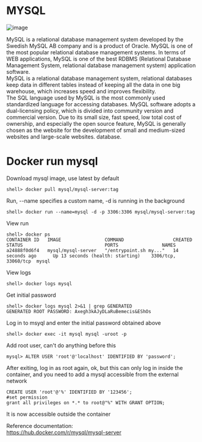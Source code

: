 # MYSQL

![image](https://user-images.githubusercontent.com/106058477/172595962-3eaf87c7-130e-4e3c-a4b7-e08dc35fa41b.jpg)

MySQL is a relational database management system developed by the Swedish MySQL AB company and is a product of Oracle. MySQL is one of the most popular relational database management systems. In terms of WEB applications, MySQL is one of the best RDBMS (Relational Database Management System, relational database management system) application software.  
MySQL is a relational database management system, relational databases keep data in different tables instead of keeping all the data in one big warehouse, which increases speed and improves flexibility.  
The SQL language used by MySQL is the most commonly used standardized language for accessing databases. MySQL software adopts a dual-licensing policy, which is divided into community version and commercial version. Due to its small size, fast speed, low total cost of ownership, and especially the open source feature, MySQL is generally chosen as the website for the development of small and medium-sized websites and large-scale websites. database.  

# Docker run mysql
Download mysql image, use latest by default  
```
shell> docker pull mysql/mysql-server:tag
```
Run, --name specifies a custom name, -d is running in the background  
```
shell> docker run --name=mysql -d -p 3306:3306 mysql/mysql-server:tag
```
View run
```
shell> docker ps
CONTAINER ID   IMAGE                COMMAND                  CREATED             STATUS                              PORTS                NAMES
a24888f0d6f4   mysql/mysql-server   "/entrypoint.sh my..."   14 seconds ago      Up 13 seconds (health: starting)    3306/tcp, 33060/tcp  mysql
```
View logs  
```
shell> docker logs mysql
```
Get initial password  
```
shell> docker logs mysql 2>&1 | grep GENERATED
GENERATED ROOT PASSWORD: Axegh3kAJyDLaRuBemecis&EShOs
```
Log in to msyql and enter the initial password obtained above  
```
shell> docker exec -it mysql mysql -uroot -p
```
Add root user, can't do anything before this  
```
mysql> ALTER USER 'root'@'localhost' IDENTIFIED BY 'password';
```
After exiting, log in as root again, ok, but this can only log in inside the container, and you need to add a mysql accessible from the external network  
```
CREATE USER 'root'@'%' IDENTIFIED BY '123456';
#set permission
grant all privileges on *.* to root@"%" WITH GRANT OPTION;
```
It is now accessible outside the container  

Reference documentation:  
https://hub.docker.com/r/mysql/mysql-server
